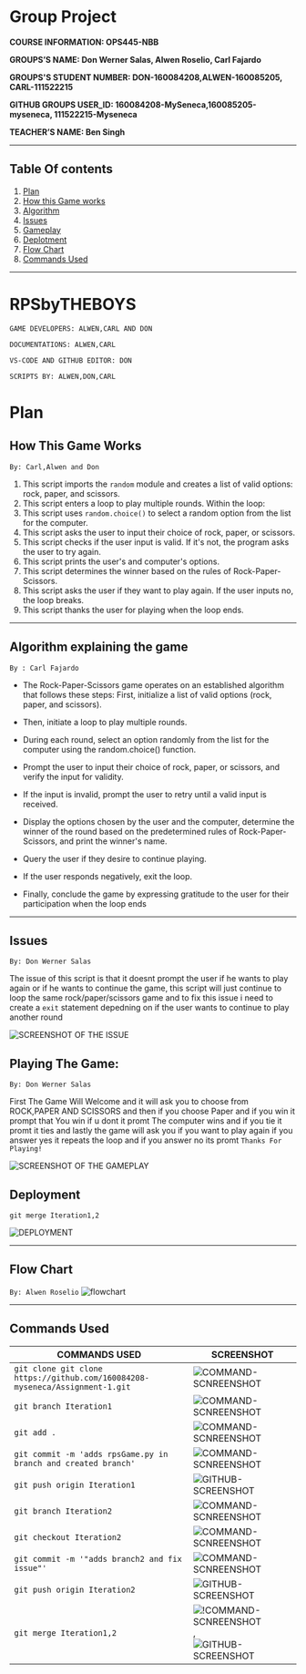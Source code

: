 # Group Project 

 **COURSE INFORMATION: OPS445-NBB**

 **GROUPS’S NAME: Don Werner Salas, Alwen Roselio, Carl Fajardo**

 **GROUPS'S STUDENT NUMBER: DON-160084208,ALWEN-160085205, CARL-111522215**

 **GITHUB GROUPS USER_ID: 160084208-MySeneca,160085205-myseneca, 111522215-Myseneca** 

 **TEACHER’S NAME: Ben Singh**

---
 ## **Table Of contents**
1. [Plan](#plan)
2. [How this Game works](#how-this-game-works)
3. [Algorithm](#algorithm-explaining-the-game)
4. [Issues](#issues)
5. [Gameplay](#playing-the-game)
6. [Deplotment](#deployment)
7. [Flow Chart](#flow-chart)
8. [Commands Used](#commands-used)


---
# **RPSbyTHEBOYS**
`GAME DEVELOPERS: ALWEN,CARL AND DON`

`DOCUMENTATIONS: ALWEN,CARL`

`VS-CODE AND GITHUB EDITOR: DON`

`SCRIPTS BY: ALWEN,DON,CARL`

# **Plan**

## **How This Game Works**
`By: Carl,Alwen and Don`
1. This script imports the `random` module and creates a list of valid options: rock, paper, and scissors.
2. This script enters a loop to play multiple rounds. Within the loop:
3. This script uses `random.choice()` to select a random option from the list for the computer.
4. This script asks the user to input their choice of rock, paper, or scissors.
5. This script checks if the user input is valid. If it's not, the program asks the user to try again.
6. This script prints the user's and computer's options.
7. This script determines the winner based on the rules of Rock-Paper-Scissors.
8. This script asks the user if they want to play again. If the user inputs no, the loop breaks.
9. This script thanks the user for playing when the loop ends.

---

## **Algorithm explaining the game**
`By : Carl Fajardo`
- The Rock-Paper-Scissors game operates on an established algorithm that follows these steps: First, initialize a list of valid options (rock, paper, and scissors).

- Then, initiate a loop to play multiple rounds.

- During each round, select an option randomly from the list for the computer using the random.choice() function.

- Prompt the user to input their choice of rock, paper, or scissors, and verify the input for validity.

- If the input is invalid, prompt the user to retry until a valid input is received.

- Display the options chosen by the user and the computer, determine the winner of the round based on the predetermined rules of Rock-Paper-Scissors, and print the winner's name.

- Query the user if they desire to continue playing.

- If the user responds negatively, exit the loop.

- Finally, conclude the game by expressing gratitude to the user for their participation when the loop ends

---

## **Issues**
`By: Don Werner Salas`

The issue of this script is that it doesnt prompt the user if he wants to play again or if he wants to continue the game, this script will just continue to loop the same rock/paper/scissors game and to fix this issue i need to create a `exit` statement depedning on if the user wants to continue to play another round

![SCREENSHOT OF THE ISSUE](./images/issue.JPG)


## **Playing The Game:**
`By: Don Werner Salas`

First The Game Will Welcome and it will ask you to choose from ROCK,PAPER AND SCISSORS and then if you choose Paper and if you win it prompt that You win if u dont it promt The computer wins and if you tie it promt it ties and lastly the game will ask you if you want to play again if you answer yes it repeats the loop and if you answer no its promt `Thanks For Playing!`

![SCREENSHOT OF THE GAMEPLAY](./images/gameplay.JPG)

## **Deployment**

`git merge Iteration1,2`

![DEPLOYMENT](./images/GITHUB-MERGE.JPG)

---
## **Flow Chart**
`By: Alwen Roselio`
![flowchart](./images/flowchartops.png)

---
## **Commands Used**

| COMMANDS USED  | SCREENSHOT     |
| -------------- | --------------|
| `git clone git clone https://github.com/160084208-myseneca/Assignment-1.git` | ![COMMAND-SCNREENSHOT](./images/grouprespository.JPG) |
| `git branch Iteration1 ` | ![COMMAND-SCNREENSHOT](./images/gitbranch.JPG) |
| `git add .` | ![COMMAND-SCNREENSHOT](./images/commit-iteration1.JPG) |
| `git commit -m 'adds rpsGame.py in branch and created branch'` | ![COMMAND-SCNREENSHOT](./images/commit-iteration1.JPG) |
| `git push origin Iteration1` | ![GITHUB-SCREENSHOT](./images/git-push-Iteration1.JPG) |
| `git branch Iteration2`| ![COMMAND-SCNREENSHOT](./images/git-branch-interation2.JPG) |
| `git checkout Iteration2` | ![COMMAND-SCNREENSHOT](./images/git-branch-interation2.JPG) |
| `git commit -m '"adds branch2 and fix issue"'` | ![COMMAND-SCNREENSHOT](./images/git-branch-interation2.JPG) |
| `git push origin Iteration2` | ![GITHUB-SCREENSHOT](./images/github-branch2.JPG) |\
| `git merge Iteration1,2` | ![!COMMAND-SCNREENSHOT](./images/merge.JPG), ![GITHUB-SCREENSHOT](./images/GITHUB-MERGE.JPG) |
